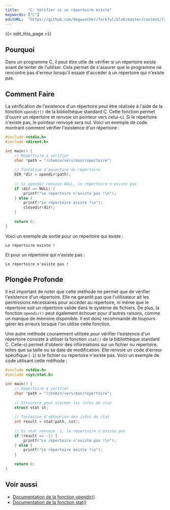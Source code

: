 ```yaml
---
title:    "C: Vérifier si un répertoire existe"
keywords: ["C"]
editURL:  "https://github.com/dogweather/forkful/blob/master/content/fr/c/checking-if-a-directory-exists.md"
---
```


{{< edit_this_page >}}

## Pourquoi

Dans un programme C, il peut être utile de vérifier si un répertoire existe avant de tenter de l'utiliser. Cela permet de s'assurer que le programme ne rencontre pas d'erreur lorsqu'il essaie d'accéder à un répertoire qui n'existe pas.

## Comment Faire

La vérification de l'existence d'un répertoire peut être réalisée à l'aide de la fonction `opendir()` de la bibliothèque standard C. Cette fonction permet d'ouvrir un répertoire et renvoie un pointeur vers celui-ci. Si le répertoire n'existe pas, le pointeur renvoyé sera nul. Voici un exemple de code montrant comment vérifier l'existence d'un répertoire :

```C
#include <stdio.h>
#include <dirent.h>

int main() {
    // Répertoire à vérifier
    char *path = "/chemin/vers/mon/répertoire";
    
    // Tentative d'ouverture du répertoire
    DIR *dir = opendir(path);
    
    // Si opendir renvoie NULL, le répertoire n'existe pas
    if (dir == NULL) {
        printf("Le répertoire n'existe pas !\n");
    } else {
        printf("Le répertoire existe !\n");
        closedir(dir);
    }
    
    return 0;
}
```
Voici un exemple de sortie pour un répertoire qui existe :

```
Le répertoire existe !
```

Et pour un répertoire qui n'existe pas :

```
Le répertoire n'existe pas !
```

## Plongée Profonde

Il est important de noter que cette méthode ne permet que de vérifier l'existence d'un répertoire. Elle ne garantit pas que l'utilisateur ait les permissions nécessaires pour accéder au répertoire, ni même que le répertoire soit un répertoire valide dans le système de fichiers. De plus, la fonction `opendir()` peut également échouer pour d'autres raisons, comme un manque de mémoire disponible. Il est donc recommandé de toujours gérer les erreurs lorsque l'on utilise cette fonction.

Une autre méthode couramment utilisée pour vérifier l'existence d'un répertoire consiste à utiliser la fonction `stat()` de la bibliothèque standard C. Celle-ci permet d'obtenir des informations sur un fichier ou répertoire, telles que sa taille ou sa date de modification. Elle renvoie un code d'erreur spécifique (`-1`) si le fichier ou répertoire n'existe pas. Voici un exemple de code utilisant cette méthode :

```C
#include <stdio.h>
#include <sys/stat.h>

int main() {
    // Répertoire à vérifier
    char *path = "/chemin/vers/mon/répertoire";
    
    // Structure pour stocker les infos de stat
    struct stat st;
    
    // Tentative d'obtention des infos de stat
    int result = stat(path, &st);
    
    // Si stat renvoie -1, le répertoire n'existe pas
    if (result == -1) {
        printf("Le répertoire n'existe pas !\n");
    } else {
        printf("Le répertoire existe !\n");
    }
    
    return 0;
}
```

## Voir aussi

- [Documentation de la fonction opendir()](https://man7.org/linux/man-pages/man3/opendir.3.html)
- [Documentation de la fonction stat()](https://man7.org/linux/man-pages/man2/stat.2.html)